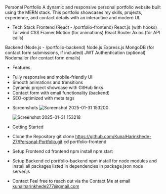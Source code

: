 Personal Portfolio
A dynamic and responsive personal portfolio website built using the MERN stack. This portfolio showcases my skills, projects, experience, and contact details with an interactive and modern UI.

* Tech Stack
Frontend (React - /portfolio-frontend)
React.js (with hooks)
Tailwind CSS
Framer Motion (for animations)
React Router
Axios (for API calls)

Backend (Node.js - /portfolio-backend)
Node.js
Express.js
MongoDB (for contact form submissions, if included)
JWT Authentication (optional)
Nodemailer (for contact form emails)

* Features
- Fully responsive and mobile-friendly UI
- Smooth animations and transitions
- Dynamic project showcase with GitHub links
- Contact form with email functionality (backend)
- SEO-optimized with meta tags

* Screenshots
  ![Screenshot 2025-01-31 153200](https://github.com/user-attachments/assets/a48a290f-d3ae-4009-9a10-c2deb3eddc2e)

  ![Screenshot 2025-01-31 153218](https://github.com/user-attachments/assets/44dda7b4-afb6-4b39-b840-0cc04daabdbe)
  
- Getting Started
* Clone the Repository
git clone https://github.com/KunalHarinkhede-27/Personal-Portfolio.git
cd portfolio-frontend
* Setup Frontend
cd frontend
npm install
npm start

* Setup Backend
cd portfolio-backend
npm install for node modules and install all packages listed in dependencies in package.json
node server.js
* Contact
Feel free to reach out via the Contact Me at email kunalharinkhede277@gmail.com
